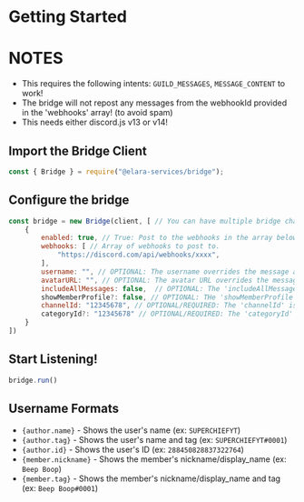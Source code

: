 # Getting Started


# NOTES
- This requires the following intents: `GUILD_MESSAGES`, `MESSAGE_CONTENT` to work!
- The bridge will not repost any messages from the webhookId provided in the 'webhooks' array! (to avoid spam)
- This needs either discord.js v13 or v14!


## Import the Bridge Client
```js
const { Bridge } = require("@elara-services/bridge");
```

## Configure the bridge
```js
const bridge = new Bridge(client, [ // You can have multiple bridge channels 
    {
        enabled: true, // True: Post to the webhooks in the array below
        webhooks: [ // Array of webhooks to post to.
            "https://discord.com/api/webhooks/xxxx", 
        ],
        username: "", // OPTIONAL: The username overrides the message author/member info | View "Username formats" below!
        avatarURL: "", // OPTIONAL: The avatar URL overrides the message author/member avatar URL
        includeAllMessages: false,  // OPTIONAL: The 'includeAllMessages' boolean will bridge ALL messages in the channel/category ID provided. (DEFAULT: FALSE)
        showMemberProfile?: false, // OPTIONAL: THe 'showMemberProfile' boolean will make the username and avatarURL for the member's info (if any) (DEFAULT: FALSE)
        channelId: "12345678", // OPTIONAL/REQUIRED: The 'channelId' is the channel it will be listening to messages in (This channel ID is only required if there is no Category ID provided)
        categoryId?: "12345678" // OPTIONAL/REQUIRED: The 'categoryId' is the category it will be listening to messages in (This is only required if there is no channelId provided!)
    }
])
```

## Start Listening!
```js
bridge.run()
```


## Username Formats
- `{author.name}` - Shows the user's name (ex: `SUPERCHIEFYT`)
- `{author.tag}` - Shows the user's name and tag (ex: `SUPERCHIEFYT#0001`)
- `{author.id}` - Shows the user's ID (ex: `288450828837322764`)
- `{member.nickname}` - Shows the member's nickname/display_name (ex: `Beep Boop`)
- `{member.tag}` - Shows the member's nickname/display_name and tag (ex: `Beep Boop#0001`)